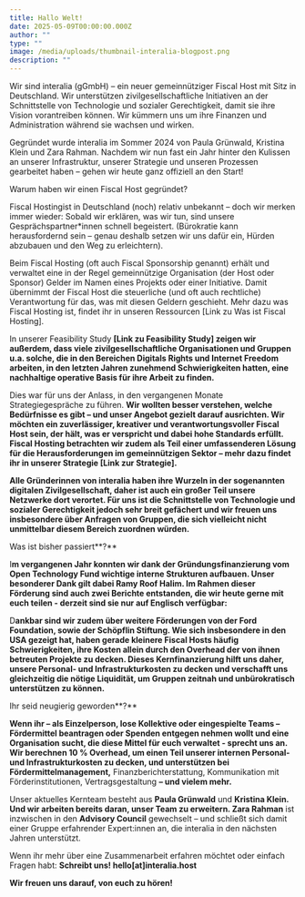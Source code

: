 ```yaml
---
title: Hallo Welt!
date: 2025-05-09T00:00:00.000Z
author: ""
type: ""
image: /media/uploads/thumbnail-interalia-blogpost.png
description: ""
---
```


Wir sind interalia (gGmbH) – ein neuer gemeinnütziger Fiscal Host mit Sitz in Deutschland. Wir unterstützen zivilgesellschaftliche Initiativen an der Schnittstelle von Technologie und sozialer Gerechtigkeit, damit sie ihre Vision vorantreiben können. Wir kümmern uns um ihre Finanzen und Administration während sie wachsen und wirken.

Gegründet wurde interalia im Sommer 2024 von Paula Grünwald, Kristina Klein und Zara Rahman. Nachdem wir nun fast ein Jahr hinter den Kulissen an unserer Infrastruktur, unserer Strategie und unseren Prozessen gearbeitet haben – gehen wir heute ganz offiziell an den Start!

Warum haben wir einen Fiscal Host gegründet?

Fiscal Hostingist in Deutschland (noch) relativ unbekannt – doch wir merken immer wieder: Sobald wir erklären, was wir tun, sind unsere Gesprächspartner*innen schnell begeistert. (Bürokratie kann herausfordernd sein – genau deshalb setzen wir uns dafür ein, Hürden abzubauen und den Weg zu erleichtern). 

Beim Fiscal Hosting (oft auch Fiscal Sponsorship genannt) erhält und verwaltet eine in der Regel gemeinnützige Organisation (der Host oder Sponsor) Gelder im Namen eines Projekts oder einer Initiative. Damit übernimmt der Fiscal Host die steuerliche (und oft auch rechtliche) Verantwortung für das, was mit diesen Geldern geschieht. Mehr dazu was Fiscal Hosting ist, findet ihr in unseren Ressourcen \[Link zu Was ist Fiscal Hosting]. 

In unserer Feasibility Study **\[Link zu Feasibility Study] zeigen wir außerdem, dass viele zivilgesellschaftliche Organisationen und Gruppen u.a. solche, die in den Bereichen Digitals Rights und Internet Freedom arbeiten, in den letzten Jahren zunehmend Schwierigkeiten hatten, eine nachhaltige operative Basis für ihre Arbeit zu finden.**

Dies war für uns der Anlass, in den vergangenen Monate Strategiegespräche zu führen. **Wir wollten besser verstehen, welche Bedürfnisse es gibt – und unser Angebot gezielt darauf ausrichten. Wir möchten ein zuverlässiger, kreativer und verantwortungsvoller Fiscal Host sein, der hält, was er verspricht und dabei hohe Standards erfüllt. Fiscal Hosting betrachten wir zudem als Teil einer umfassenderen Lösung für die Herausforderungen im gemeinnützigen Sektor – mehr dazu findet ihr in unserer Strategie  \[Link zur Strategie].**

**Alle Gründerinnen von interalia haben ihre Wurzeln in der sogenannten digitalen Zivilgesellschaft, daher ist auch ein großer Teil unsere Netzwerke dort verortet. Für uns ist die Schnittstelle von Technologie und sozialer Gerechtigkeit jedoch sehr breit gefächert und wir freuen uns insbesondere über Anfragen von Gruppen, die sich vielleicht nicht unmittelbar diesem Bereich zuordnen würden.**

Was ist bisher passiert**?**

I**m vergangenen Jahr konnten wir dank der Gründungsfinanzierung vom Open Technology Fund wichtige interne Strukturen aufbauen. Unser besonderer Dank gilt dabei Ramy Roof Halim. Im Rahmen dieser Förderung sind auch zwei Berichte entstanden, die wir heute gerne mit euch teilen - derzeit sind sie nur auf Englisch verfügbar:**

D**ankbar sind wir zudem über weitere Förderungen von der Ford Foundation, sowie der Schöpflin Stiftung. Wie sich insbesondere in den USA gezeigt hat, haben gerade kleinere Fiscal Hosts häufig Schwierigkeiten, ihre Kosten allein durch den Overhead der von ihnen betreuten Projekte zu decken. Dieses Kernfinanzierung hilft uns daher, unsere Personal- und Infrastrukturkosten zu decken und verschafft uns gleichzeitig die nötige Liquidität, um Gruppen zeitnah und unbürokratisch unterstützen zu können.**

Ihr seid neugierig geworden**?**

**Wenn ihr – als Einzelperson, lose Kollektive oder eingespielte Teams – Fördermittel beantragen oder Spenden entgegen nehmen wollt und eine Organisation sucht, die diese Mittel für euch verwaltet - sprecht uns an. Wir berechnen 10 % Overhead, um einen Teil unserer internen Personal- und Infrastrukturkosten zu decken, und unterstützen bei Fördermittelmanagement,** Finanzberichterstattung, Kommunikation mit Förderinstitutionen, Vertragsgestaltung **– und vielem mehr.**

Unser aktuelles Kernteam besteht aus **Paula Grünwald** und **Kristina Klein. Und wir arbeiten bereits daran, unser Team zu erweitern. Zara Rahman** ist inzwischen in den **Advisory Council** gewechselt – und schließt sich damit einer Gruppe erfahrender Expert:innen an, die interalia in den nächsten Jahren unterstützt.

Wenn ihr mehr über eine Zusammenarbeit erfahren möchtet oder einfach Fragen habt: **Schreibt uns! hello\[at]interalia.host**

**Wir freuen uns darauf, von euch zu hören!**
